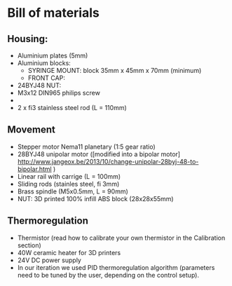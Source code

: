 # Bill of materials

## Housing:
 - Aluminium plates (5mm)
 - Aluminium blocks:
   - SYRINGE MOUNT: block 35mm x 45mm x 70mm (minimum)
   - FRONT CAP:
 - 24BYJ48 NUT:
 - M3x12 DIN965 philips screw
 - 
 - 2 x fi3 stainless steel rod (L = 110mm)
 
 
## Movement
 - Stepper motor Nema11 planetary (1:5 gear ratio)
 - 28BYJ48 unipolar motor ([modified into a bipolar motor] http://www.jangeox.be/2013/10/change-unipolar-28byj-48-to-bipolar.html )
 - Linear rail with carrige (L = 100mm)
 - Sliding rods (stainles steel, fi 3mm)
 - Brass spindle (M5x0.5mm, L = 90mm)
 - NUT: 3D printed 100% infill ABS block (28x28x55mm)

## Thermoregulation
 - Thermistor (read how to calibrate your own thermistor in the Calibration section)
 - 40W ceramic heater for 3D printers
 - 24V DC power supply
 - In our iteration we used PID thermoregulation algorithm (parameters need to be tuned by the user, depending on the control setup).
